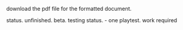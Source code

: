 download the pdf file for the formatted document.

status. unfinished. beta.
testing status.  - one playtest. work required 
